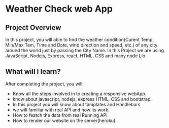 # Weather Check web App

## Project Overview
In this project, you will able to find the weather condition(Curent Temp, Min/Max Tem, Time and Date, wind direction and speed, etc.) of any city around the world just by passing the City Name.
In this Project we are using JavaScript, Nodejs, Express, react, HTML, CSS and many node Lib.

## What will I learn?
After completing the project, you will:
  * Know all the steps involved in to creating a responsive webApp.
  * know about javascript, nodejs, express HTML, CSS and bootstrap.
  * In this project you will know about tamplates and  Handlebars  
  * we will familiar with real API and how its work.
  * How to featch the data from real Running API.
  * How to render our website on the server(heroku).
  
